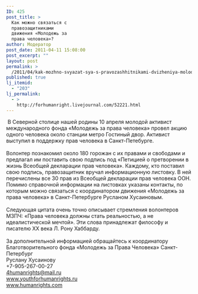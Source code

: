 ```yaml
---
ID: 425
post_title: >
  Как можно связаться с
  правозащитниками
  движения «Молодежь за
  права человека»?
author: Модератор
post_date: 2011-04-11 15:08:00
post_excerpt: ""
layout: post
permalink: >
  /2011/04/kak-mozhno-svyazat-sya-s-pravozashhitnikami-dvizheniya-molodezh-za-prava-cheloveka.html
published: true
lj_itemid:
  - "203"
lj_permalink:
  - >
    http://forhumanright.livejournal.com/52221.html
---
```

&nbsp;В Северной столице нашей родины 10 апреля молодой активист международного фонда &laquo;Молодежь за права человека&raquo; провел акцию одного человека около станции метро Гостиный двор. Активист выступил в поддержку прав человека в Санкт-Петебурге.<br /><br />Волонтер познакомил около 180 горожан с их правами и свободами и предлагал им поставить свою подпись под &laquo;Петицией о претворении в жизнь Всеобщей декларации прав человека&raquo;. Каждому, кто поставил свою подпись, правозащитник вручал информационную листовку. В ней перечислены все 30 прав из Всеобщей декларации прав человека ООН. Помимо справочной информации на листовках указаны контакты, по которым можно связаться с координатором движения &laquo;Молодежь за права человека&raquo; в Санкт-Петербурге Русланом Хусаиновым. <br /><br /> Следующая цитата очень точно описывает стремления волонтеров МЗПЧ: &laquo;Права человека должны стать реальностью, а не идеалистической мечтой&raquo;. Эти слова принадлежат философу и писателю ХХ века Л. Рону Хаббарду.<br /><br />За дополнительной информацией обращайтесь к координатору<br />Благотворительного фонда &laquo;Молодежь за Права Человека&raquo; Санкт-Петербург<br />Руслану Хусаинову<br />+7-905-267-00-27<br />4humanrights@mail.ru<br />www.youthforhumanrights.ru<br />www.humanrights.com<img alt="" src="http://cs11090.vkontakte.ru/u35202262/94239692/x_3c644dd0.jpg" />